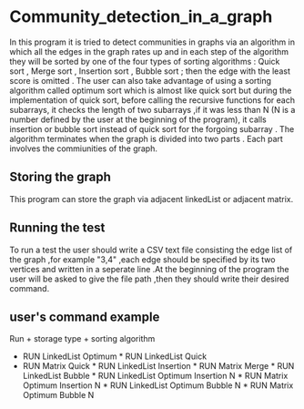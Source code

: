 # Community_detection_in_a_graph

In this program it is tried to detect communities in graphs via an algorithm in which all the edges in the graph rates up and 
in each step of the algorithm they will be sorted by one of the four types of sorting algorithms :
Quick sort , Merge sort , Insertion sort , Bubble sort ; then the edge with the least score is omitted . 
The user can also take advantage of using a sorting algorithm called optimum sort which is almost like quick sort but
during the implementation of quick sort, before calling the recursive functions for each subarrays, it checks the length of 
two subarrays ,if it was less than N (N is a number defined by the user at the beginning of the program), it calls insertion or bubble sort instead of quick sort for the forgoing subarray . 
The algorithm terminates when the graph is divided into two parts . Each part involves the commiunities of the graph.

## Storing the graph 
This program can store the graph via adjacent linkedList or adjacent matrix.

## Running the test
To run a test the user should write a CSV text file consisting the edge list of the graph ,for example "3,4" ,each edge should 
be specified by its two vertices and written in a seperate line .At the beginning of the program the user will be asked to 
give the file path ,then they should write their desired command.

## user's command example
Run + storage type + sorting algorithm

* RUN LinkedList Optimum 
‬‬* RUN‬‬ ‫‪LinkedList‬‬ ‫‪Quick‬‬
* RUN‬‬ ‫‪Matrix‬‬ ‫‪Quick‬‬
‫‪* RUN‬‬ ‫‪LinkedList‬‬ ‫‪Insertion‬‬
‫‪* RUN‬‬ ‫‪Matrix‬‬ ‫‪Merge‬‬
‫‪* RUN‬‬ ‫‪LinkedList‬‬ ‫‪Bubble‬‬
‫‪* RUN‬‬ ‫‪LinkedList‬‬ ‫‪Optimum‬‬ ‫‪Insertion‬‬ ‫‪N‬‬
‫‪* RUN‬‬ ‫‪Matrix‬‬ ‫‪Optimum‬‬ ‫‪Insertion‬‬ ‫‪N‬‬
‬‬‫‪* RUN‬‬ ‫‪LinkedList‬‬ ‫‪Optimum‬‬ ‫‪Bubble‬‬ ‫‪N‬‬
‫‪* RUN‬‬ ‫‪Matrix‬‬ ‫‪Optimum‬‬ ‫‪Bubble‬‬ ‫‪N‬‬

